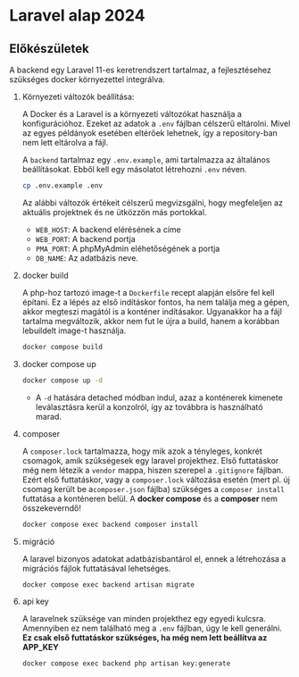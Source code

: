 # Laravel alap 2024

## Előkészületek

A backend egy Laravel 11-es keretrendszert tartalmaz, a fejlesztésehez szükséges docker környezettel integrálva.


1. Környezeti változók beállítása:

    A Docker és a Laravel is a környezeti változókat használja a konfigurációhoz.
    Ezeket az adatok a `.env` fájlban célszerű eltárolni.
    Mivel az egyes példányok esetében eltérőek lehetnek, így a repository-ban nem lett eltárolva a fájl.

    A `backend` tartalmaz egy `.env.example`, ami tartalmazza az általános beállításokat. Ebből kell egy másolatot létrehozni `.env` néven.

    ```bash
    cp .env.example .env
    ```

    Az alábbi változók értékeit célszerű megvizsgálni, hogy megfeleljen az aktuális projektnek és ne ütközzön más portokkal.

    - `WEB_HOST`:  A backend elérésének a címe
    - `WEB_PORT`:  A backend portja
    - `PMA_PORT`:  A phpMyAdmin eléhetőségének a portja
    - `DB_NAME`: Az adatbázis neve.

2. docker build

    A php-hoz tartozó image-t a `Dockerfile` recept alapján elsőre fel kell építani. Ez a lépés az első indításkor fontos, ha nem találja meg a gépen, akkor megteszi magától is a konténer indításakor. Ugyanakkor ha a fájl tartalma megváltozik, akkor nem fut le újra a build, hanem a korábban lebuildelt image-t használja.

    ```bash
    docker compose build
    ```

3. docker compose up

    ```bash
    docker compose up -d
    ```

    - A `-d` hatására detached módban indul, azaz a konténerek kimenete leválasztásra kerül a konzolról, így az továbbra is használható marad.

4.  composer

    A `composer.lock` tartalmazza, hogy mik azok a tényleges, konkrét csomagok, amik szükségesek egy laravel projekthez.
    Első futtatáskor még nem létezik a `vendor` mappa, hiszen szerepel a `.gitignore` fájlban. Ezért első futtatáskor, vagy
    a `composer.lock` változása esetén (mert pl. új csomag került be a`composer.json` fájlba) szükséges a `composer install` futtatása a konténeren belül. A **docker compose** és a **composer** nem összekeverndő!

    ```bash
    docker compose exec backend composer install
    ```

5. migráció
    
    A laravel bizonyos adatokat adatbázisbantárol el, ennek a létrehozása a migrációs fájlok futtatásával lehetséges.

    ```bash
    docker compose exec backend artisan migrate
    ```

5. api key

    A laravelnek szüksége van minden projekthez egy egyedi kulcsra. Amennyiben ez nem található meg a `.env` fájlban, úgy le kell generálni. **Ez csak első futtatáskor szükséges, ha még nem lett beállítva az APP_KEY**

    ```bash
    docker compose exec backend php artisan key:generate
    ```